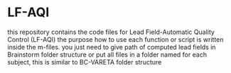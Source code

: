 # LF-AQI
this repository contains the code files for Lead Field-Automatic Quality Control (LF-AQI)
the purpose how to use each function or script is written inside the m-files. 
you just need to give path of computed lead fields in Brainstorm folder structure or 
put all files in a folder named for each subject, this is similar to BC-VARETA folder structure
